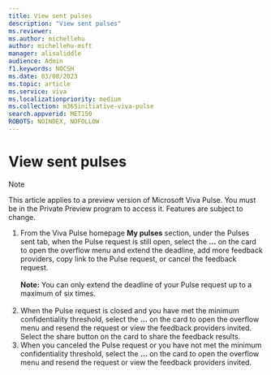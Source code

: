 ```yaml
---
title: View sent pulses
description: "View sent pulses"
ms.reviewer: 
ms.author: michellehu
author: michellehu-msft
manager: alisaliddle
audience: Admin
f1.keywords: NOCSH
ms.date: 03/08/2023
ms.topic: article
ms.service: viva
ms.localizationpriority: medium
ms.collection: m365initiative-viva-pulse  
search.appverid: MET150
ROBOTS: NOINDEX, NOFOLLOW
---
```


# View sent pulses

> [!NOTE]
> This article applies to a preview version of Microsoft Viva Pulse. You must be in the Private Preview program to access it. Features are subject to change.

1. From the Viva Pulse homepage **My pulses** section, under the Pulses sent tab, when the Pulse request is still open, select the **…** on the card to open the overflow menu and extend the deadline, add more feedback providers, copy link to the Pulse request, or cancel the feedback request.
<br><br> **Note:** You can only extend the deadline of your Pulse request up to a maximum of six times. <br><br>
2. When the Pulse request is closed and you have met the minimum confidentiality threshold, select the **…** on the card to open the overflow menu and resend the request or view the feedback providers invited. Select the share button on the card to share the feedback results.
3. When you canceled the Pulse request  or you have not met the minimum confidentiality threshold, select the **…** on the card to open the overflow menu and resend the request or view the feedback providers invited.